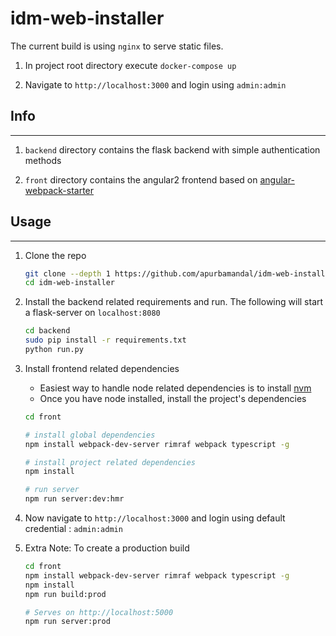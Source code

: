 # idm-web-installer




The current build is using `nginx` to serve static files.

1. In project root directory execute `docker-compose up`

2. Navigate to `http://localhost:3000` and login using `admin:admin`


## Info
---

1.  `backend` directory contains the flask backend with simple authentication methods

2.  `front` directory contains the angular2 frontend based on [angular-webpack-starter](https://github.com/apurbamandal/idm-web-installer.git)

## Usage
---

1.  Clone the repo

    ```bash
    git clone --depth 1 https://github.com/apurbamandal/idm-web-installer.git
    cd idm-web-installer
    ```

2.  Install the backend related requirements and run. The following will start a flask-server on `localhost:8080`

    ```bash
    cd backend
    sudo pip install -r requirements.txt
    python run.py
    ```

3.  Install frontend related dependencies

    -   Easiest way to handle node related dependencies is to install [nvm](https://github.com/creationix/nvm)
    -   Once you have node installed, install the project's dependencies

    ```bash
    cd front

    # install global dependencies
    npm install webpack-dev-server rimraf webpack typescript -g

    # install project related dependencies
    npm install

    # run server
    npm run server:dev:hmr
    ```

4.  Now navigate to `http://localhost:3000` and login using default credential : `admin:admin`

5.  Extra Note: To create a production build

    ```bash
    cd front
    npm install webpack-dev-server rimraf webpack typescript -g
    npm install
    npm run build:prod

    # Serves on http://localhost:5000
    npm run server:prod
    ```

